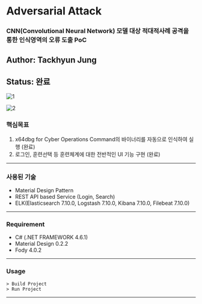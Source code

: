 # Adversarial Attack 
### CNN(Convolutional Neural Network) 모델 대상 적대적사례 공격을 통한 인식영역의 오류 도출 PoC

## Author: Tackhyun Jung

## Status: 완료

![1](https://user-images.githubusercontent.com/41291493/109090196-f1590280-7755-11eb-9aea-49d36318bc96.png)

![2](https://user-images.githubusercontent.com/41291493/109090200-f322c600-7755-11eb-9257-c1ce9b70baeb.png)

### 핵심목표
1) x64dbg for Cyber Operations Command의 바이너리를 자동으로 인식하여 실행 (완료)
2) 로그인, 훈련선택 등 훈련체계에 대한 전반적인 UI 기능 구현 (완료)

---

### 사용된 기술
* Material Design Pattern
* REST API based Service (Login, Search)
* ELK(Elasticsearch 7.10.0, Logstash 7.10.0, Kibana 7.10.0, Filebeat 7.10.0)

---

### Requirement
* C# (.NET FRAMEWORK 4.6.1)
* Material Design 0.2.2
* Fody 4.0.2

---

### Usage

```
> Build Project
> Run Project
```

---
